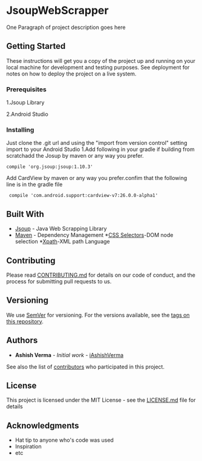 # JsoupWebScrapper

One Paragraph of project description goes here

## Getting Started

These instructions will get you a copy of the project up and running on your local machine for development and testing purposes. See deployment for notes on how to deploy the project on a live system.

### Prerequisites

1.Jsoup Library

2.Android Studio

### Installing

Just clone the .git url and using the "import from version control" setting import to your Android Studio
1.Add following in your gradle if building from scratchadd the Josup by maven or any way you prefer.
 

```
compile 'org.jsoup:jsoup:1.10.3'
```

Add CardView  by maven or any way you prefer.confim that the following line is in the gradle file
  

```
 compile 'com.android.support:cardview-v7:26.0.0-alpha1'
```

## Built With

* [Jsoup](jsoup.org) - Java Web Scrapping Library
* [Maven](https://maven.apache.org/) - Dependency Management
*[CSS Selectors](https://www.w3schools.com/cssref/css_selectors.asp)-DOM node selection
*[Xpath](https://www.w3schools.com/xml/xpath_intro.asp)-XML path Language


## Contributing

Please read [CONTRIBUTING.md](https://gist.github.com/PurpleBooth/b24679402957c63ec426) for details on our code of conduct, and the process for submitting pull requests to us.

## Versioning

We use [SemVer](http://semver.org/) for versioning. For the versions available, see the [tags on this repository](https://github.com/your/project/tags). 

## Authors

* **Ashish Verma** - *Initial work* - [iAshishVerma](https://github.com/iAshishVerma)

See also the list of [contributors](https://github.com/your/project/contributors) who participated in this project.

## License

This project is licensed under the MIT License - see the [LICENSE.md](LICENSE.md) file for details

## Acknowledgments

* Hat tip to anyone who's code was used
* Inspiration
* etc
